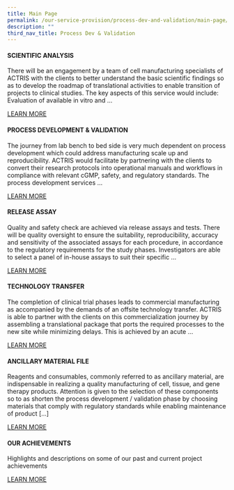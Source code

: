 ```yaml
---
title: Main Page
permalink: /our-service-provision/process-dev-and-validation/main-page/
description: ""
third_nav_title: Process Dev & Validation
---
```

#### SCIENTIFIC ANALYSIS

There will be an engagement by a team of cell manufacturing specialists of ACTRIS with the clients to better understand the basic scientific findings so as to develop the roadmap of translational activities to enable transition of projects to clinical studies. The key aspects of this service would include: Evaluation of available in vitro and ... 

[LEARN MORE](/our-service-provision/process-dev-and-validation/scientific-analysis/)

#### PROCESS DEVELOPMENT & VALIDATION

The journey from lab bench to bed side is very much dependent on process development which could address manufacturing scale up and reproducibility. ACTRIS would facilitate by partnering with the clients to convert their research protocols into operational manuals and workflows in compliance with relevant cGMP, safety, and regulatory standards. The process development services …

[LEARN MORE](/our-service-provision/process-dev-and-validation/process-development-validation/)

#### RELEASE ASSAY
Quality and safety check are achieved via release assays and tests. There will be quality oversight to ensure the suitability, reproducibility, accuracy and sensitivity of the associated assays for each procedure, in accordance to the regulatory requirements for the study phases. Investigators are able to select a panel of in-house assays to suit their specific …

[LEARN MORE](/our-service-provision/process-dev-and-validation/release-assy/)

#### TECHNOLOGY TRANSFER
The completion of clinical trial phases leads to commercial manufacturing as accompanied by the demands of an offsite technology transfer. ACTRIS is able to partner with the clients on this commercialization journey by assembling a translational package that ports the required processes to the new site while minimizing delays. This is achieved by an acute …

[LEARN MORE](/our-service-provision/process-dev-and-validation/technology-transfer/)

#### ANCILLARY MATERIAL FILE
Reagents and consumables, commonly referred to as ancillary material, are indispensable in realizing a quality manufacturing of cell, tissue, and gene therapy products. Attention is given to the selection of these components so to as shorten the process development / validation phase by choosing materials that comply with regulatory standards while enabling maintenance of product […]

[LEARN MORE](/our-service-provision/process-dev-and-validation/ancillary-material-file/)

#### OUR ACHIEVEMENTS
Highlights and descriptions on some of our past and current project achievements

[LEARN MORE](/our-service-provision/process-dev-and-validation/our-achievements/)
